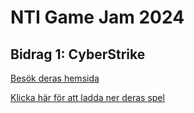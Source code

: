 # NTI Game Jam 2024

## Bidrag 1: CyberStrike
[Besök deras hemsida](https://cyberstrikethegame.replit.app/)

[Klicka här för att ladda ner deras spel](https://github.com/NTI-Game-Jam-2024/CyberStrike/releases/download/1.0/CyberStrikeBuild.zip)

